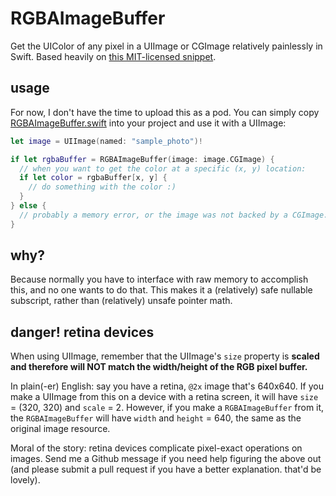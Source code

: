 # RGBAImageBuffer

Get the UIColor of any pixel in a UIImage or CGImage relatively painlessly in Swift. Based heavily on [this MIT-licensed snippet](https://gist.github.com/PaulSolt/739132).

## usage

For now, I don't have the time to upload this as a pod. You can simply copy [RGBAImageBuffer.swift](../master/RGBAImageBuffer/RGBAImageBuffer.swift) into your project and use it with a UIImage:

```swift
let image = UIImage(named: "sample_photo")!

if let rgbaBuffer = RGBAImageBuffer(image: image.CGImage) {
  // when you want to get the color at a specific (x, y) location:
  if let color = rgbaBuffer[x, y] {
    // do something with the color :)
  }
} else {
  // probably a memory error, or the image was not backed by a CGImage. handle error appropriately
}
```

## why?

Because normally you have to interface with raw memory to accomplish this, and no one wants to do that. This makes it a (relatively) safe nullable subscript, rather than (relatively) unsafe pointer math.

## danger! retina devices

When using UIImage, remember that the UIImage's `size` property is **scaled and therefore will NOT match the width/height of the RGB pixel buffer.**

In plain(-er) English: say you have a retina, `@2x` image that's 640x640. If you make a UIImage from this on a device with a retina screen, it will have `size` = (320, 320) and `scale` = 2. However, if you make a `RGBAImageBuffer` from it, the `RGBAImageBuffer` will have `width` and `height` = 640, the same as the original image resource.

Moral of the story: retina devices complicate pixel-exact operations on images. Send me a Github message if you need help figuring the above out (and please submit a pull request if you have a better explanation. that'd be lovely).
